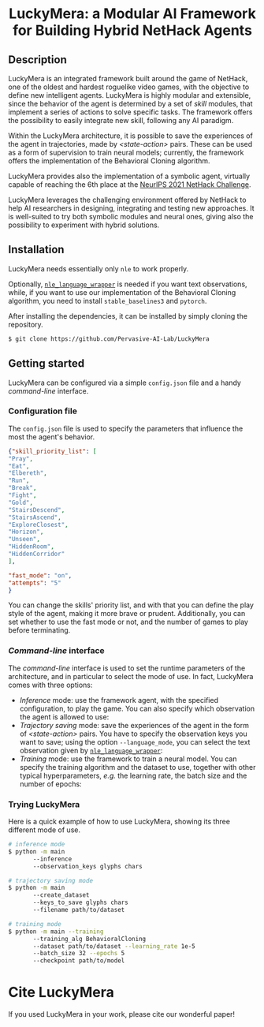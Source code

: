 <h1 style="text-align: center;">LuckyMera: a Modular AI Framework for Building Hybrid NetHack Agents</h1>

## Description

LuckyMera is an integrated framework built around the game of NetHack, one of the oldest and hardest roguelike video games, with the objective to define new intelligent agents.
LuckyMera is highly modular and extensible, since the behavior of the agent is determined by a set of *skill* modules, that implement a series of actions to solve specific tasks.
The framework offers the possibility to easily integrate new skill, following any AI paradigm.

Within the LuckyMera architecture, it is possible to save the experiences of the agent in trajectories, made by *\<state-action\>* pairs. These can be used as a form of supervision to train neural models; currently, the framework offers the implementation of the Behavioral Cloning algorithm.

LuckyMera provides also the implementation of a symbolic agent, virtually capable of reaching the 6th place at the [NeurIPS 2021 NetHack Challenge](https://www.aicrowd.com/challenges/neurips-2021-the-nethack-challenge).

LuckyMera leverages the challenging environment offered by NetHack to help AI researchers in designing, integrating and testing new approaches.
It is well-suited to try both symbolic modules and neural ones, giving also the possibility to experiment with hybrid solutions.

## Installation

LuckyMera needs essentially only ```nle``` to work properly.

Optionally, [```nle_language_wrapper```](https://github.com/Pervasive-AI-Lab/nle-language-wrapper) is needed if you want text observations, while, if you want to use our implementation of the Behavioral Cloning algorithm, you need to install ```stable_baselines3``` and ```pytorch```.

After installing the dependencies, it can be installed by simply cloning the repository.
```bash
$ git clone https://github.com/Pervasive-AI-Lab/LuckyMera
```

## Getting started
LuckyMera can be configured via a simple ```config.json``` file and a handy *command-line* interface.

### Configuration file 
The ```config.json``` file is used to specify the parameters that influence the most the agent's behavior.

```json
{"skill_priority_list": [
"Pray",
"Eat",
"Elbereth",
"Run",
"Break",
"Fight",
"Gold",
"StairsDescend",
"StairsAscend",
"ExploreClosest",
"Horizon",
"Unseen",
"HiddenRoom",
"HiddenCorridor"
],

"fast_mode": "on",
"attempts": "5"
}
```

You can change the skills' priority list, and with that you can define the play style of the agent, making it more brave or prudent.
Additionally, you can set whether to use the fast mode or not, and the number of games to play before terminating.

### *Command-line* interface

The *command-line* interface is used to set the runtime parameters of the architecture, and in particular to select the mode of use.
In fact, LuckyMera comes with three options:
+ *Inference* mode: use the framework agent, with the specified configuration, to play the game. You can also specify which observation the agent is allowed to use:
+ *Trajectory saving* mode: save the experiences of the agent in the form of *\<state-action\>* pairs. You have to specify the observation keys you want to save; using the option ```--language_mode```, you can select the text observation given by [```nle_language_wrapper```](https://github.com/Pervasive-AI-Lab/nle-language-wrapper):
+ *Training* mode: use the framework to train a neural model. You can specify the training algorithm and the dataset to use, together with other typical hyperparameters, *e.g.* the learning rate, the batch size and the number of epochs:

### Trying LuckyMera
Here is a quick example of how to use LuckyMera, showing its three different mode of use.

```bash
# inference mode
$ python -m main 
       --inference
       --observation_keys glyphs chars

# trajectory saving mode
$ python -m main
       --create_dataset 
       --keys_to_save glyphs chars
       --filename path/to/dataset

# training mode
$ python -m main --training
       --training_alg BehavioralCloning
       --dataset path/to/dataset --learning_rate 1e-5
       --batch_size 32 --epochs 5
       --checkpoint path/to/model
```

# Cite LuckyMera

If you used LuckyMera in your work, please cite our wonderful paper!